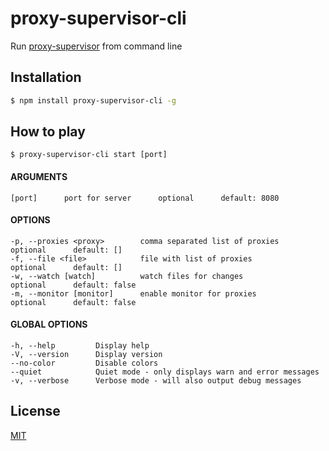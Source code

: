 # proxy-supervisor-cli
Run [proxy-supervisor](https://github.com/vladislao/proxy-supervisor) from command line

## Installation

```bash
$ npm install proxy-supervisor-cli -g
```

## How to play

    $ proxy-supervisor-cli start [port]

#### ARGUMENTS

    [port]      port for server      optional      default: 8080

#### OPTIONS

    -p, --proxies <proxy>        comma separated list of proxies      optional      default: []
    -f, --file <file>            file with list of proxies            optional      default: []
    -w, --watch [watch]          watch files for changes              optional      default: false
    -m, --monitor [monitor]      enable monitor for proxies           optional      default: false

#### GLOBAL OPTIONS

    -h, --help         Display help
    -V, --version      Display version
    --no-color         Disable colors
    --quiet            Quiet mode - only displays warn and error messages
    -v, --verbose      Verbose mode - will also output debug messages

## License

  [MIT](LICENSE)

